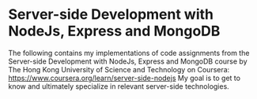 # Server-side Development with NodeJs, Express and MongoDB

The following contains my implementations of code assignments from the Server-side Development with NodeJs, Express and MongoDB course 
by The Hong Kong University of Science and Technology on Coursera: https://www.coursera.org/learn/server-side-nodejs
My goal is to get to know and ultimately specialize in relevant server-side technologies.
